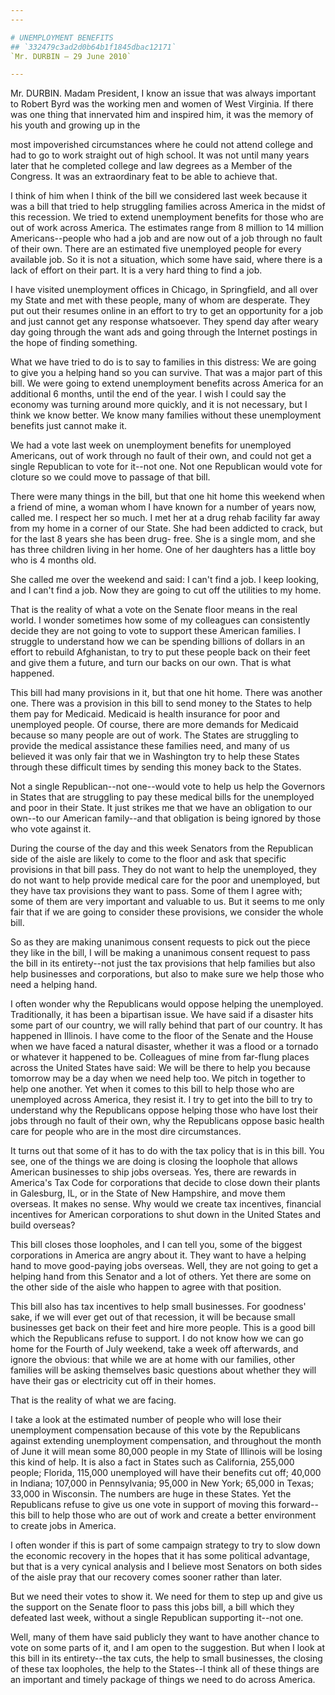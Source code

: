 ```yaml
---
---

# UNEMPLOYMENT BENEFITS
## `332479c3ad2d0b64b1f1845dbac12171`
`Mr. DURBIN — 29 June 2010`

---
```



Mr. DURBIN. Madam President, I know an issue that was always 
important to Robert Byrd was the working men and women of West 
Virginia. If there was one thing that innervated him and inspired him, 
it was the memory of his youth and growing up in the


most impoverished circumstances where he could not attend college and 
had to go to work straight out of high school. It was not until many 
years later that he completed college and law degrees as a Member of 
the Congress. It was an extraordinary feat to be able to achieve that.

I think of him when I think of the bill we considered last week 
because it was a bill that tried to help struggling families across 
America in the midst of this recession. We tried to extend unemployment 
benefits for those who are out of work across America. The estimates 
range from 8 million to 14 million Americans--people who had a job and 
are now out of a job through no fault of their own. There are an 
estimated five unemployed people for every available job. So it is not 
a situation, which some have said, where there is a lack of effort on 
their part. It is a very hard thing to find a job.

I have visited unemployment offices in Chicago, in Springfield, and 
all over my State and met with these people, many of whom are 
desperate. They put out their resumes online in an effort to try to get 
an opportunity for a job and just cannot get any response whatsoever. 
They spend day after weary day going through the want ads and going 
through the Internet postings in the hope of finding something.

What we have tried to do is to say to families in this distress: We 
are going to give you a helping hand so you can survive. That was a 
major part of this bill. We were going to extend unemployment benefits 
across America for an additional 6 months, until the end of the year. I 
wish I could say the economy was turning around more quickly, and it is 
not necessary, but I think we know better. We know many families 
without these unemployment benefits just cannot make it.

We had a vote last week on unemployment benefits for unemployed 
Americans, out of work through no fault of their own, and could not get 
a single Republican to vote for it--not one. Not one Republican would 
vote for cloture so we could move to passage of that bill.

There were many things in the bill, but that one hit home this 
weekend when a friend of mine, a woman whom I have known for a number 
of years now, called me. I respect her so much. I met her at a drug 
rehab facility far away from my home in a corner of our State. She had 
been addicted to crack, but for the last 8 years she has been drug-
free. She is a single mom, and she has three children living in her 
home. One of her daughters has a little boy who is 4 months old.

She called me over the weekend and said: I can't find a job. I keep 
looking, and I can't find a job. Now they are going to cut off the 
utilities to my home.

That is the reality of what a vote on the Senate floor means in the 
real world. I wonder sometimes how some of my colleagues can 
consistently decide they are not going to vote to support these 
American families. I struggle to understand how we can be spending 
billions of dollars in an effort to rebuild Afghanistan, to try to put 
these people back on their feet and give them a future, and turn our 
backs on our own. That is what happened.

This bill had many provisions in it, but that one hit home. There was 
another one. There was a provision in this bill to send money to the 
States to help them pay for Medicaid. Medicaid is health insurance for 
poor and unemployed people. Of course, there are more demands for 
Medicaid because so many people are out of work. The States are 
struggling to provide the medical assistance these families need, and 
many of us believed it was only fair that we in Washington try to help 
these States through these difficult times by sending this money back 
to the States.

Not a single Republican--not one--would vote to help us help the 
Governors in States that are struggling to pay these medical bills for 
the unemployed and poor in their State. It just strikes me that we have 
an obligation to our own--to our American family--and that obligation 
is being ignored by those who vote against it.

During the course of the day and this week Senators from the 
Republican side of the aisle are likely to come to the floor and ask 
that specific provisions in that bill pass. They do not want to help 
the unemployed, they do not want to help provide medical care for the 
poor and unemployed, but they have tax provisions they want to pass. 
Some of them I agree with; some of them are very important and valuable 
to us. But it seems to me only fair that if we are going to consider 
these provisions, we consider the whole bill.

So as they are making unanimous consent requests to pick out the 
piece they like in the bill, I will be making a unanimous consent 
request to pass the bill in its entirety--not just the tax provisions 
that help families but also help businesses and corporations, but also 
to make sure we help those who need a helping hand.

I often wonder why the Republicans would oppose helping the 
unemployed. Traditionally, it has been a bipartisan issue. We have said 
if a disaster hits some part of our country, we will rally behind that 
part of our country. It has happened in Illinois. I have come to the 
floor of the Senate and the House when we have faced a natural 
disaster, whether it was a flood or a tornado or whatever it happened 
to be. Colleagues of mine from far-flung places across the United 
States have said: We will be there to help you because tomorrow may be 
a day when we need help too. We pitch in together to help one another. 
Yet when it comes to this bill to help those who are unemployed across 
America, they resist it. I try to get into the bill to try to 
understand why the Republicans oppose helping those who have lost their 
jobs through no fault of their own, why the Republicans oppose basic 
health care for people who are in the most dire circumstances.

It turns out that some of it has to do with the tax policy that is in 
this bill. You see, one of the things we are doing is closing the 
loophole that allows American businesses to ship jobs overseas. Yes, 
there are rewards in America's Tax Code for corporations that decide to 
close down their plants in Galesburg, IL, or in the State of New 
Hampshire, and move them overseas. It makes no sense. Why would we 
create tax incentives, financial incentives for American corporations 
to shut down in the United States and build overseas?

This bill closes those loopholes, and I can tell you, some of the 
biggest corporations in America are angry about it. They want to have a 
helping hand to move good-paying jobs overseas. Well, they are not 
going to get a helping hand from this Senator and a lot of others. Yet 
there are some on the other side of the aisle who happen to agree with 
that position.


This bill also has tax incentives to help small businesses. For 
goodness' sake, if we will ever get out of that recession, it will be 
because small businesses get back on their feet and hire more people. 
This is a good bill which the Republicans refuse to support. I do not 
know how we can go home for the Fourth of July weekend, take a week off 
afterwards, and ignore the obvious: that while we are at home with our 
families, other families will be asking themselves basic questions 
about whether they will have their gas or electricity cut off in their 
homes.

That is the reality of what we are facing.

I take a look at the estimated number of people who will lose their 
unemployment compensation because of this vote by the Republicans 
against extending unemployment compensation, and throughout the month 
of June it will mean some 80,000 people in my State of Illinois will be 
losing this kind of help. It is also a fact in States such as 
California, 255,000 people; Florida, 115,000 unemployed will have their 
benefits cut off; 40,000 in Indiana; 107,000 in Pennsylvania; 95,000 in 
New York; 65,000 in Texas; 33,000 in Wisconsin. The numbers are huge in 
these States. Yet the Republicans refuse to give us one vote in support 
of moving this forward--this bill to help those who are out of work and 
create a better environment to create jobs in America.

I often wonder if this is part of some campaign strategy to try to 
slow down the economic recovery in the hopes that it has some political 
advantage, but that is a very cynical analysis and I believe most 
Senators on both sides of the aisle pray that our recovery comes sooner 
rather than later.

But we need their votes to show it. We need for them to step up and 
give us the support on the Senate floor to pass this jobs bill, a bill 
which they defeated last week, without a single Republican supporting 
it--not one.



Well, many of them have said publicly they want to have another 
chance to vote on some parts of it, and I am open to the suggestion. 
But when I look at this bill in its entirety--the tax cuts, the help to 
small businesses, the closing of these tax loopholes, the help to the 
States--I think all of these things are an important and timely package 
of things we need to do across America.